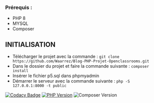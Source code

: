 ### Prérequis : 
- PHP 8
- MYSQL
- Composer

## INITIALISATION 

- Télécharger le projet avec la commande : ``` git clone https://github.com/Waarrez/Blog-PHP-Projet-Openclassrooms.git ```
- Dans le dossier du projet et faire la commande suivante : ``` composer install ```
- Insérer le fichier p5.sql dans phpmyadmin
- Démarrer le serveur avec la commande suivante : ``` php -S 127.0.0.1:8000 -t public ```

[![Codacy Badge](https://app.codacy.com/project/badge/Grade/43dfa83ce4b04fa8b24d591d2b5f1dcb)](https://app.codacy.com/gh/Waarrez/Blog-PHP-Projet-Openclassrooms/dashboard?utm_source=gh&utm_medium=referral&utm_content=&utm_campaign=Badge_grade)
[![PHP Version](https://img.shields.io/badge/php-8.0-blue)](https://www.php.net/releases/8.0/en.php)
![Composer Version](https://img.shields.io/badge/Composer-2.6.6-blue)
